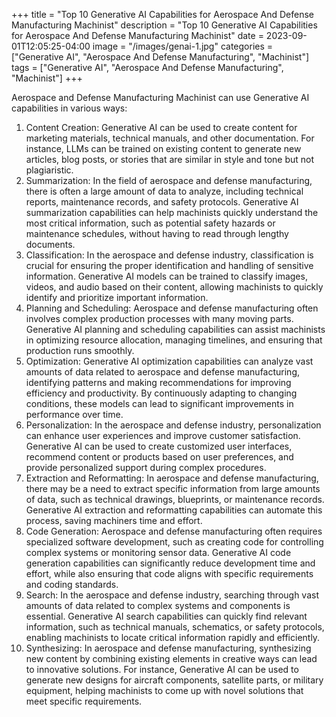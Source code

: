 +++
title = "Top 10 Generative AI Capabilities for Aerospace And Defense Manufacturing Machinist"
description = "Top 10 Generative AI Capabilities for Aerospace And Defense Manufacturing Machinist"
date = 2023-09-01T12:05:25-04:00
image = "/images/genai-1.jpg"
categories = ["Generative AI", "Aerospace And Defense Manufacturing", "Machinist"]
tags = ["Generative AI", "Aerospace And Defense Manufacturing", "Machinist"]
+++

Aerospace and Defense Manufacturing Machinist can use Generative AI capabilities in various ways:

1. Content Creation: Generative AI can be used to create content for marketing materials, technical manuals, and other documentation. For instance, LLMs can be trained on existing content to generate new articles, blog posts, or stories that are similar in style and tone but not plagiaristic.
2. Summarization: In the field of aerospace and defense manufacturing, there is often a large amount of data to analyze, including technical reports, maintenance records, and safety protocols. Generative AI summarization capabilities can help machinists quickly understand the most critical information, such as potential safety hazards or maintenance schedules, without having to read through lengthy documents.
3. Classification: In the aerospace and defense industry, classification is crucial for ensuring the proper identification and handling of sensitive information. Generative AI models can be trained to classify images, videos, and audio based on their content, allowing machinists to quickly identify and prioritize important information.
4. Planning and Scheduling: Aerospace and defense manufacturing often involves complex production processes with many moving parts. Generative AI planning and scheduling capabilities can assist machinists in optimizing resource allocation, managing timelines, and ensuring that production runs smoothly.
5. Optimization: Generative AI optimization capabilities can analyze vast amounts of data related to aerospace and defense manufacturing, identifying patterns and making recommendations for improving efficiency and productivity. By continuously adapting to changing conditions, these models can lead to significant improvements in performance over time.
6. Personalization: In the aerospace and defense industry, personalization can enhance user experiences and improve customer satisfaction. Generative AI can be used to create customized user interfaces, recommend content or products based on user preferences, and provide personalized support during complex procedures.
7. Extraction and Reformatting: In aerospace and defense manufacturing, there may be a need to extract specific information from large amounts of data, such as technical drawings, blueprints, or maintenance records. Generative AI extraction and reformatting capabilities can automate this process, saving machiners time and effort.
8. Code Generation: Aerospace and defense manufacturing often requires specialized software development, such as creating code for controlling complex systems or monitoring sensor data. Generative AI code generation capabilities can significantly reduce development time and effort, while also ensuring that code aligns with specific requirements and coding standards.
9. Search: In the aerospace and defense industry, searching through vast amounts of data related to complex systems and components is essential. Generative AI search capabilities can quickly find relevant information, such as technical manuals, schematics, or safety protocols, enabling machinists to locate critical information rapidly and efficiently.
10. Synthesizing: In aerospace and defense manufacturing, synthesizing new content by combining existing elements in creative ways can lead to innovative solutions. For instance, Generative AI can be used to generate new designs for aircraft components, satellite parts, or military equipment, helping machinists to come up with novel solutions that meet specific requirements.